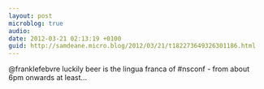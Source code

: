```yaml
---
layout: post
microblog: true
audio: 
date: 2012-03-21 02:13:19 +0100
guid: http://samdeane.micro.blog/2012/03/21/t182273649326301186.html
---
```

@franklefebvre luckily beer is the lingua franca of #nsconf - from about 6pm onwards at least...
